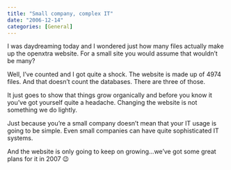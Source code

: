 ```yaml
---
title: "Small company, complex IT"
date: "2006-12-14"
categories: [General]
---
```


I was daydreaming today and I wondered just how many files actually make up the openxtra website. For a small site you would assume that wouldn’t be many?

Well, I’ve counted and I got quite a shock. The website is made up of 4974 files. And that doesn’t count the databases. There are three of those.

It just goes to show that things grow organically and before you know it you’ve got yourself quite a headache. Changing the website is not something we do lightly.

Just because you’re a small company doesn’t mean that your IT usage is going to be simple. Even small companies can have quite sophisticated IT systems.

And the website is only going to keep on growing...we’ve got some great plans for it in 2007 😉

